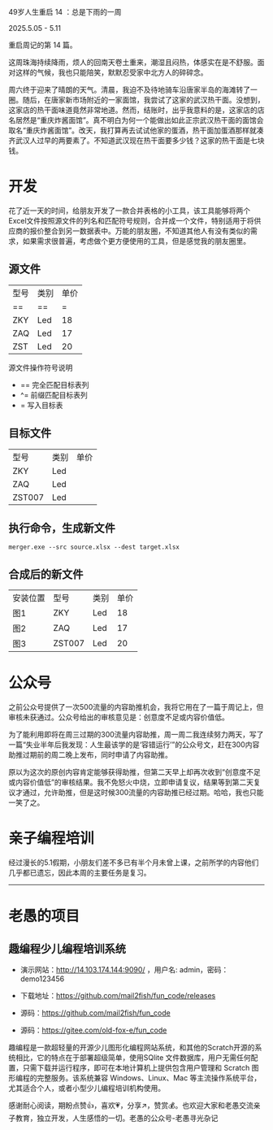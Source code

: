49岁人生重启 14 ：总是下雨的一周

2025.5.05 - 5.11

重启周记的第 14 篇。

这周珠海持续降雨，烦人的回南天卷土重来，潮湿且闷热，体感实在是不舒服。面对这样的气候，我也只能陪笑，默默忍受家中北方人的碎碎念。

周六终于迎来了晴朗的天气。清晨，我迫不及待地骑车沿唐家半岛的海滩转了一圈。随后，在唐家新市场附近的一家面馆，我尝试了这家的武汉热干面。没想到，这家店的热干面味道竟然非常地道。然而，结账时，出乎我意料的是，这家店的店名居然是“重庆炸酱面馆”。真不明白为何一个能做出如此正宗武汉热干面的面馆会取名“重庆炸酱面馆”。改天，我打算再去试试他家的蛋酒，热干面加蛋酒那样就凑齐武汉人过早的两要素了。不知道武汉现在热干面要多少钱？这家的热干面是七块钱。

# 开发

花了近一天的时间，给朋友开发了一款合并表格的小工具，该工具能够将两个Excel文件按照源文件的列名和匹配符号规则，合并成一个文件，特别适用于将供应商的报价整合到另一数据表中。万能的朋友圈，不知道其他人有没有类似的需求，如果需求很普遍，考虑做个更方便使用的工具，但是感觉我的朋友圈里。

## 源文件

|     |     |     |
| --- | --- | --- |
| 型号 | 类别 | 单价 |
| == | == | = |
| ZKY | Led | 18 |
| ZAQ | Led | 17 |
| ZST | Led | 20 |


源文件操作符号说明

* == 完全匹配目标表列 
* ^= 前缀匹配目标表列
* = 写入目标表

## 目标文件

|     |     |     |
| --- | --- | --- |
| 型号 | 类别 | 单价 |
| ZKY | Led |  |
| ZAQ | Led |  |
| ZST007 | Led |  |

## 执行命令，生成新文件

```
merger.exe --src source.xlsx --dest target.xlsx
```

## 合成后的新文件

|     |     |     |     |
| --- | --- | --- | --- |
安装位置| 型号 | 类别 | 单价|
图1| ZKY | Led | 18 |
图2| ZAQ | Led | 17 |
图3| ZST007 | Led | 20 |


# 公众号

之前公众号提供了一次500流量的内容助推机会，我将它用在了一篇于周记上，但审核未获通过。公众号给出的审核意见是：创意度不足或内容价值低。

为了能利用即将在周三过期的300流量内容助推，周一周二我连续努力两天，写了一篇“失业半年后我发现：人生最该学的是‘容错运行’”的公众号文，赶在300内容助推过期前的周二晚上发布，同时申请了内容助推。

原以为这次的原创内容肯定能够获得助推，但第二天早上却再次收到“创意度不足或内容价值低”的审核结果。我不免怒火中烧，立即申请复议，结果等到第二天复议才通过，允许助推，但是这时候300流量的内容助推已经过期。哈哈，我也只能一笑了之。

# 亲子编程培训

经过漫长的5.1假期，小朋友们差不多已有半个月未曾上课，之前所学的内容他们几乎都已遗忘，因此本周的主要任务是复习。


---

# 老愚的项目

## 趣编程少儿编程培训系统

* 演示网站：http://14.103.174.144:9090/ ，用户名: admin，密码：demo123456

* 下载地址：https://github.com/mail2fish/fun_code/releases

* 源码：https://github.com/mail2fish/fun_code

* 源码：https://gitee.com/old-fox-e/fun_code

趣编程是一款超轻量的开源少儿图形化编程网站系统，和其他的Scratch开源的系统相比，它的特点在于部署超级简单，使用SQlite 文件数据库，用户无需任何配置，只需下载并运行程序，即可在本地计算机上提供包含用户管理和 Scratch 图形编程的完整服务。该系统兼容 Windows、Linux、Mac 等主流操作系统平台，尤其适合个人，或者小型少儿编程培训机构使用。

感谢耐心阅读，期盼点赞👍，喜欢💗，分享↗️，赞赏💰。也欢迎大家和老愚交流亲子教育，独立开发，人生感悟的一切。老愚的公众号-老愚寻光杂记
